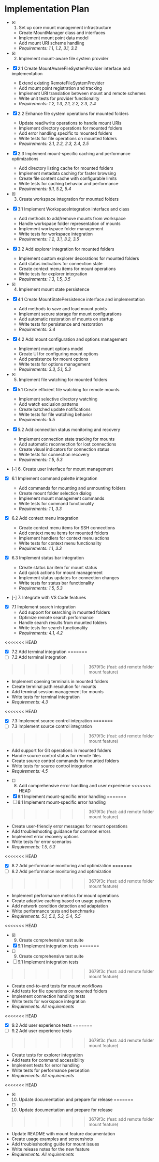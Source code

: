 # Implementation Plan

- [x] 1. Set up core mount management infrastructure
  - Create MountManager class and interfaces
  - Implement mount point data model
  - Add mount URI scheme handling
  - _Requirements: 1.1, 1.2, 3.1, 3.2_

- [x] 2. Implement mount-aware file system provider
- [x] 2.1 Create MountAwareFileSystemProvider interface and implementation
  - Extend existing RemoteFileSystemProvider
  - Add mount point registration and tracking
  - Implement URI translation between mount and remote schemes
  - Write unit tests for provider functionality
  - _Requirements: 1.2, 1.3, 2.1, 2.2, 2.3, 2.4_

- [x] 2.2 Enhance file system operations for mounted folders
  - Update read/write operations to handle mount URIs
  - Implement directory operations for mounted folders
  - Add error handling specific to mounted folders
  - Write tests for file operations on mounted folders
  - _Requirements: 2.1, 2.2, 2.3, 2.4, 2.5_

- [x] 2.3 Implement mount-specific caching and performance optimizations
  - Add directory listing cache for mounted folders
  - Implement metadata caching for faster browsing
  - Create file content cache with configurable limits
  - Write tests for caching behavior and performance
  - _Requirements: 5.1, 5.2, 5.4_

- [x] 3. Create workspace integration for mounted folders
- [x] 3.1 Implement WorkspaceIntegration interface and class
  - Add methods to add/remove mounts from workspace
  - Handle workspace folder representation of mounts
  - Implement workspace folder management
  - Write tests for workspace integration
  - _Requirements: 1.2, 3.1, 3.2, 3.5_

- [x] 3.2 Add explorer integration for mounted folders
  - Implement custom explorer decorations for mounted folders
  - Add status indicators for connection state
  - Create context menu items for mount operations
  - Write tests for explorer integration
  - _Requirements: 1.3, 1.5, 3.5_

- [x] 4. Implement mount state persistence
- [x] 4.1 Create MountStatePersistence interface and implementation
  - Add methods to save and load mount points
  - Implement secure storage for mount configurations
  - Add automatic restoration of mounts on startup
  - Write tests for persistence and restoration
  - _Requirements: 3.4_

- [x] 4.2 Add mount configuration and options management
  - Implement mount options model
  - Create UI for configuring mount options
  - Add persistence for mount options
  - Write tests for options management
  - _Requirements: 3.3, 5.1, 5.3_

- [x] 5. Implement file watching for mounted folders
- [x] 5.1 Create efficient file watching for remote mounts
  - Implement selective directory watching
  - Add watch exclusion patterns
  - Create batched update notifications
  - Write tests for file watching behavior
  - _Requirements: 5.5_

- [x] 5.2 Add connection status monitoring and recovery
  - Implement connection state tracking for mounts
  - Add automatic reconnection for lost connections
  - Create visual indicators for connection status
  - Write tests for connection recovery
  - _Requirements: 1.5, 5.3_

- [-] 6. Create user interface for mount management
- [x] 6.1 Implement command palette integration
  - Add commands for mounting and unmounting folders
  - Create mount folder selection dialog
  - Implement mount management commands
  - Write tests for command functionality
  - _Requirements: 1.1, 3.3_

- [x] 6.2 Add context menu integration
  - Create context menu items for SSH connections
  - Add context menu items for mounted folders
  - Implement handlers for context menu actions
  - Write tests for context menu functionality
  - _Requirements: 1.1, 3.3_

- [x] 6.3 Implement status bar integration
  - Create status bar item for mount status
  - Add quick actions for mount management
  - Implement status updates for connection changes
  - Write tests for status bar functionality
  - _Requirements: 1.5, 5.3_

- [-] 7. Integrate with VS Code features
- [x] 7.1 Implement search integration
  - Add support for searching in mounted folders
  - Optimize remote search performance
  - Handle search results from mounted folders
  - Write tests for search functionality
  - _Requirements: 4.1, 4.2_

<<<<<<< HEAD
- [x] 7.2 Add terminal integration
=======
- [ ] 7.2 Add terminal integration
>>>>>>> 3679f3c (feat: add remote folder mount feature)
  - Implement opening terminals in mounted folders
  - Create terminal path resolution for mounts
  - Add terminal session management for mounts
  - Write tests for terminal integration
  - _Requirements: 4.3_

<<<<<<< HEAD
- [x] 7.3 Implement source control integration
=======
- [ ] 7.3 Implement source control integration
>>>>>>> 3679f3c (feat: add remote folder mount feature)
  - Add support for Git operations in mounted folders
  - Handle source control status for remote files
  - Create source control commands for mounted folders
  - Write tests for source control integration
  - _Requirements: 4.5_

- [ ] 8. Add comprehensive error handling and user experience
<<<<<<< HEAD
- [x] 8.1 Implement mount-specific error handling
=======
- [ ] 8.1 Implement mount-specific error handling
>>>>>>> 3679f3c (feat: add remote folder mount feature)
  - Create user-friendly error messages for mount operations
  - Add troubleshooting guidance for common errors
  - Implement error recovery options
  - Write tests for error scenarios
  - _Requirements: 1.5, 5.3_

<<<<<<< HEAD
- [x] 8.2 Add performance monitoring and optimization
=======
- [ ] 8.2 Add performance monitoring and optimization
>>>>>>> 3679f3c (feat: add remote folder mount feature)
  - Implement performance metrics for mount operations
  - Create adaptive caching based on usage patterns
  - Add network condition detection and adaptation
  - Write performance tests and benchmarks
  - _Requirements: 5.1, 5.2, 5.3, 5.4, 5.5_

<<<<<<< HEAD
- [x] 9. Create comprehensive test suite
- [x] 9.1 Implement integration tests
=======
- [ ] 9. Create comprehensive test suite
- [ ] 9.1 Implement integration tests
>>>>>>> 3679f3c (feat: add remote folder mount feature)
  - Create end-to-end tests for mount workflows
  - Add tests for file operations on mounted folders
  - Implement connection handling tests
  - Write tests for workspace integration
  - _Requirements: All requirements_

<<<<<<< HEAD
- [x] 9.2 Add user experience tests
=======
- [ ] 9.2 Add user experience tests
>>>>>>> 3679f3c (feat: add remote folder mount feature)
  - Create tests for explorer integration
  - Add tests for command accessibility
  - Implement tests for error handling
  - Write tests for performance perception
  - _Requirements: All requirements_

<<<<<<< HEAD
- [x] 10. Update documentation and prepare for release
=======
- [ ] 10. Update documentation and prepare for release
>>>>>>> 3679f3c (feat: add remote folder mount feature)
  - Update README with mount feature documentation
  - Create usage examples and screenshots
  - Add troubleshooting guide for mount issues
  - Write release notes for the new feature
  - _Requirements: All requirements_